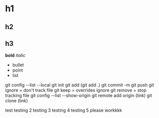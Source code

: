 # h1
## h2
## h3

**bold**
*italic*

- bullet
- point
- list

git config --list --local 
git init
git add (git add .)
git commit -m
git push
git ignore = don't track file
git keep = overrides ignore
git remove = stop tracking file
git config --list --show-origin
git remote add origin (link)
git clone (link)

test
testing 2
testing 3
testing 4
testing 5 please workkkk
